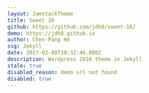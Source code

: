 ```yaml
---
layout: JamstackTheme
title: Sweet 16
github: https://github.com/jdh8/sweet-16/
demo: https://jdh8.github.io
author: Chen-Pang He
ssg: Jekyll
date: 2017-02-08T20:32:46.000Z
description: Wordpress 2016 theme in Jekyll
stale: true
disabled_reason: demo url not found
disabled: true
---
```

